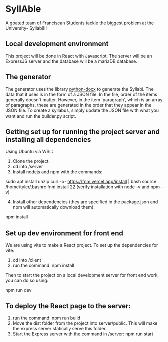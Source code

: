 # SyllAble

A goated team of Franciscan Students tackle the biggest problem at the University- Syllabi!!!

## Local development environment

This project will be done in React with Javascript. The server will be an ExpressJS server and the database will be a mariaDB database.

## The generator

The generator uses the library [python-docx](https://github.com/python-openxml/python-docx) to generate the Syllabi. The data that it uses is in the form of a JSON file. In the file, order of the items generally doesn't matter. However, in the item 'paragraph', which is an array of paragraphs, these are generated in the order that they appear in the JSON file. To create a syllabus, simply update the JSON file with what you want and run the builder.py script.

## Getting set up for running the project server and installing all dependencies

Using Ubuntu via WSL: 

1. Clone the project. 
2. cd into /server
3. Install nodejs and npm with the commands: 

sudo apt install unzip
curl -o- https://fnm.vercel.app/install | bash
source /home/tyler/.bashrc
fnm install 22
(verify installation with node -v and npm -v)

4. Install other dependencies (they are specified in the package.json and npm will automatically download them):

npm install

## Set up dev environment for front end

We are using vite to make a React project. To set up the dependencies for vite:

1. cd into /client
2. run the command: npm install

Then to start the project on a local development server for front end work, you can do so using:

npm run dev

## To deploy the React page to the server:

1. run the command: npm run build
2. Move the dist folder from the project into server/public. This will make the express server statically serve this folder. 
3. Start the Express server with the command in /server: npm run start
